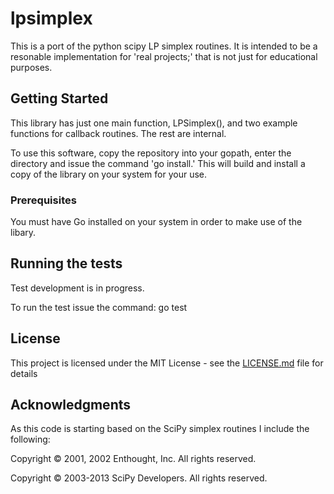 # lpsimplex

This is a port of the python scipy LP simplex routines. It is intended to be a resonable implementation for 'real projects;' that is not just for educational purposes.   

## Getting Started

This library has just one main function, LPSimplex(), and two example functions for callback routines. The rest are internal. 

To use this software, copy the repository into your gopath, enter the directory and issue the command 'go install.' This will build and install a copy of the library on your system for your use. 

### Prerequisites

You must have Go installed on your system in order to make use of the libary.

## Running the tests

Test development is in progress.

To run the test issue the command: go test 


## License

This project is licensed under the MIT License - see the [LICENSE.md](LICENSE.md) file for details

## Acknowledgments

As this code is starting based on the SciPy simplex routines I include the following:

Copyright © 2001, 2002 Enthought, Inc.
All rights reserved.

Copyright © 2003-2013 SciPy Developers.
All rights reserved.
